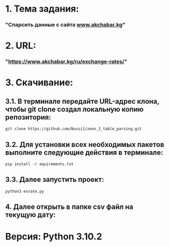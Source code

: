 # 1. Тема задания:
### "Спарсить данные с сайта www.akchabar.kg"

# 2. URL:
### "https://www.akchabar.kg/ru/exchange-rates/"

# 3. Скачивание:
## 3.1. В терминале передайте URL-адрес клона, чтобы git clone создал локальную копию репозитория:
    git clone https://github.com/Nussi1/zeon_2_table_parsing.git

## 3.2. Для установки всех необходимых пакетов выполните следующие действия в терминале:
    pip install -r equirements.txt

## 3.3. Далее запустить проект:
    python3 exrate.py

## 4. Далее открыть в папке csv файл на текущую дату:

# Версия: Python 3.10.2